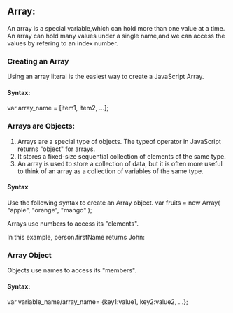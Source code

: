 ## Array:
An array is a  special variable,which can hold more than one value at a time.
An array can hold many values under a single name,and we can access the values by refering to an index number.

### Creating an Array
Using an array literal is the easiest way to create a JavaScript Array.

#### Syntax:
var array_name = [item1, item2, ...]; 

### Arrays are Objects:
1. Arrays are a special type of objects. The typeof operator in JavaScript returns "object" for arrays.
2. It stores a fixed-size sequential collection of elements of the same type. 
3. An array is used to store a collection of data, but it is often more useful to think of an array as a collection of variables of the same type.

#### Syntax
Use the following syntax to create an Array object.
var fruits = new Array( "apple", "orange", "mango" );

Arrays use numbers to access its "elements".

 In this example, person.firstName returns John:

### Array Object
Objects use names to access its "members".

#### Syntax:
var variable_name/array_name= {key1:value1, key2:value2, ...};
